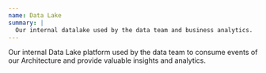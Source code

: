 ```yaml
---
name: Data Lake
summary: |
  Our internal datalake used by the data team and business analytics.
---
```


Our internal Data Lake platform used by the data team to consume events of our Architecture and provide valuable insights and analytics.

<NodeGraph />